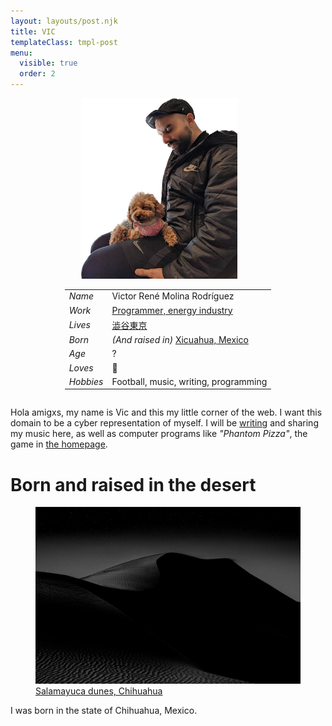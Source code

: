 ```yaml
---
layout: layouts/post.njk
title: VIC
templateClass: tmpl-post
menu:
  visible: true
  order: 2
---
```


<style>
.info {
  display: flex;
  align-items: center;
  justify-content: center;
  flex-direction: row;
  flex-wrap: wrap;
}
</style>

<script type="text/javascript" async>
document.addEventListener("DOMContentLoaded", () => {
  const ageElement = document.getElementById("age_µs");
  const MS_TO_µs_FACTOR = 1000;
  const UNIX_TIME_START_YEAR = 1970;
  const unixZero = new Date(+0); 
  const vicsBirthday = new Date("September 24, 1991");
  setInterval(() => {
    const unixNow = new Date(); 
    const vicsAgeDate = new Date(unixNow.getTime() - vicsBirthday.getTime());
    const vicsAgeMs = vicsAgeDate.getTime();
    const vicsAgeµs = vicsAgeMs * MS_TO_µs_FACTOR;
    const vicsAgeFemto = vicsAgeMs * MS_TO_µs_FACTOR;
    ageElement.innerHTML = `${vicsAgeµs}<sub><em>µs</em></sub> <em>(${Math.abs(vicsAgeDate.getUTCFullYear() - UNIX_TIME_START_YEAR)})</em>`
  });
});
</script>

<div class="info">
  <picture style="margin-right: 3vw;">
    <img alt="vic" width=250 src="/assets/vic.png"/>
  </picture>

  <article>

|           |                                                                             |
| --------- | --------------------------------------------------------------------------- |
| _Name_    | <div class="ypewriter">Victor René Molina Rodríguez</div>                   |
| _Work_    | [Programmer, energy industry]()                                             |
| _Lives_   | [澁谷東京](https://goo.gl/maps/1YfuGi5HYgRpBjN7A)                           |
| _Born_    | _(And raised in)_ [Xicuahua, Mexico](https://goo.gl/maps/Ja9LxnZ6kosdRa586) |
| _Age_     | <span id="age_µs">?</span>                                                  |
| _Loves_   | 🍕                                                                          |
| _Hobbies_ | Football, music, writing, programming                                       |

  </article>
</div>

Hola amigxs, my name is Vic and this my little corner of the web. I want this domain to be a cyber representation of myself. I will be [writing](/weblog) and sharing my music here, as well as computer programs like _"Phantom Pizza"_, the game in [the homepage](/).

# Born and raised in the desert

<figure>
  <picture>
    <img alt="desert dunes of samalayuca, chihuahua" src="/assets/samalayuca.png">
  </picture>
  <figcaption> 
    <a href="https://goo.gl/maps/ZW6aMxr8pxJyaVhJ7">Salamayuca dunes, Chihuahua</a>
  </figcaption>
</figure>

I was born in the state of Chihuahua, Mexico.
